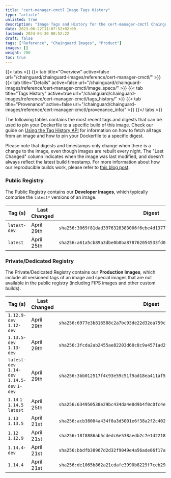 ```yaml
---
title: "cert-manager-cmctl Image Tags History"
type: "article"
unlisted: true
description: "Image Tags and History for the cert-manager-cmctl Chainguard Image"
date: 2023-06-22T11:07:52+02:00
lastmod: 2024-04-30 00:52:22
draft: false
tags: ["Reference", "Chainguard Images", "Product"]
images: []
weight: 700
toc: true
---
```


{{< tabs >}}
{{< tab title="Overview" active=false url="/chainguard/chainguard-images/reference/cert-manager-cmctl/" >}}
{{< tab title="Details" active=false url="/chainguard/chainguard-images/reference/cert-manager-cmctl/image_specs/" >}}
{{< tab title="Tags History" active=true url="/chainguard/chainguard-images/reference/cert-manager-cmctl/tags_history/" >}}
{{< tab title="Provenance" active=false url="/chainguard/chainguard-images/reference/cert-manager-cmctl/provenance_info/" >}}
{{</ tabs >}}

The following tables contains the most recent tags and digests that can be used to pin your Dockerfile to a specific build of this image. Check our guide on [Using the Tag History API](/chainguard/chainguard-images/using-the-tag-history-api/) for information on how to fetch all tags from an image and how to pin your Dockerfile to a specific digest.

Please note that digests and timestamps only change when there is a change to the image, even though images are rebuilt every night. The "Last Changed" column indicates when the image was last modified, and doesn't always reflect the latest build timestamp. For more information about how our reproducible builds work, please refer to [this blog post](https://www.chainguard.dev/unchained/reproducing-chainguards-reproducible-image-builds).

### Public Registry
The Public Registry contains our **Developer Images**, which typically comprise the `latest*` versions of an image.

| Tag (s)       | Last Changed | Digest                                                                    |
|---------------|--------------|---------------------------------------------------------------------------|
|  `latest-dev` | April 29th   | `sha256:3069f81dad3976328383006f6ebe4d137731ab4b99fbec73698090ea9dfc9b02` |
|  `latest`     | April 25th   | `sha256:a61a5cb89a3dbe0b0ba878762054533fd0963b34d0d5f5700546e6fa711530ff` |


### Private/Dedicated Registry
The Private/Dedicated Registry contains our **Production Images**, which include all versioned tags of an image and special images that are not available in the public registry (including FIPS images and other custom builds).

| Tag (s)                                       | Last Changed | Digest                                                                    |
|-----------------------------------------------|--------------|---------------------------------------------------------------------------|
|  `1.12.9-dev` `1.12-dev`                      | April 29th   | `sha256:6977e3b816588c2a7bc93de22d32ea759c47f050824ab2e186555a6fa9039473` |
|  `1.13.5-dev` `1.13-dev`                      | April 29th   | `sha256:3fcda2ab2455ae82203d60c8c9a4571ad26b75454dde40006eab42fca7050873` |
|  `latest-dev` `1.14-dev` `1.14.5-dev` `1-dev` | April 29th   | `sha256:3bb012517f4c93e59c51f9ad18ea411af5dddae4803f1a1f379c9cc13174a637` |
|  `1.14` `1` `1.14.5` `latest`                 | April 25th   | `sha256:634950538e29bc434da4e0d9b4f0c0fc4ec1f6f19e4d8e1eb237dba438811cb2` |
|  `1.13` `1.13.5`                              | April 21st   | `sha256:acb38004a434f0a3d5001e6f38a2f2c402cbbfa295c4a9c22da4df93ee35e56a` |
|  `1.12` `1.12.9`                              | April 21st   | `sha256:18f8886ab5cdedc6e538aedb2c7e1d2218e8595ec9d68cf12018360325c59ba5` |
|  `1.14.4-dev`                                 | April 21st   | `sha256:bbdfb38967d2d32f9049e4a56ade06f17a2022bcc4abcd04a11cc0fad8e9820b` |
|  `1.14.4`                                     | April 21st   | `sha256:de1065b862a21cdafe3990b8229f7ceb296108818b85dfe447a824777fb5a893` |

